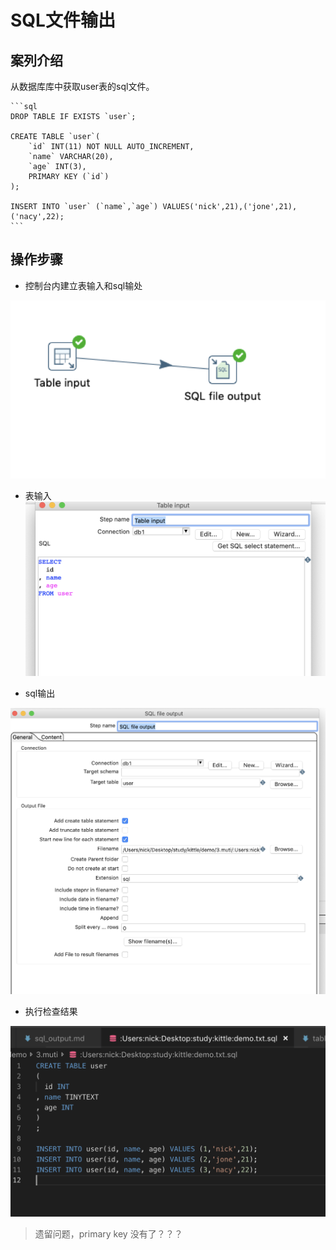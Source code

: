 # SQL文件输出

## 案列介绍

从数据库库中获取user表的sql文件。

    ```sql
    DROP TABLE IF EXISTS `user`;

    CREATE TABLE `user`(
        `id` INT(11) NOT NULL AUTO_INCREMENT,
        `name` VARCHAR(20),
        `age` INT(3),
        PRIMARY KEY (`id`)
    );

    INSERT INTO `user` (`name`,`age`) VALUES('nick',21),('jone',21),('nacy',22);
    ```

## 操作步骤

* 控制台内建立表输入和sql输处  

![](./assets/2019-06-09-10-10-33.png)

* 表输入  
![](./assets/2019-06-09-10-10-46.png)

* sql输出  

![](./assets/2019-06-09-10-11-36.png)

* 执行检查结果  


![](./assets/2019-06-09-10-12-06.png)


> 遗留问题，primary key 没有了？？？